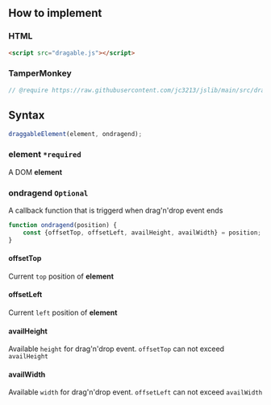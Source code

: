 ## How to implement
### HTML
```HTML
<script src="dragable.js"></script>
```
### TamperMonkey
```javascript
// @require https://raw.githubusercontent.com/jc3213/jslib/main/src/dragable.js
```
## Syntax
```javascript
draggableElement(element, ondragend);
```
### element `*required`
A DOM **element**
### ondragend `Optional`
A callback function that is triggerd when drag'n'drop event ends
```javascript
function ondragend(position) {
    const {offsetTop, offsetLeft, availHeight, availWidth} = position;
}
```
#### offsetTop
Current `top` position of **element**
#### offsetLeft
Current `left` position of **element**
#### availHeight
Available `height` for drag'n'drop event. `offsetTop` can not exceed `availHeight`
#### availWidth
Available `width` for drag'n'drop event. `offsetLeft` can not exceed `availWidth`
